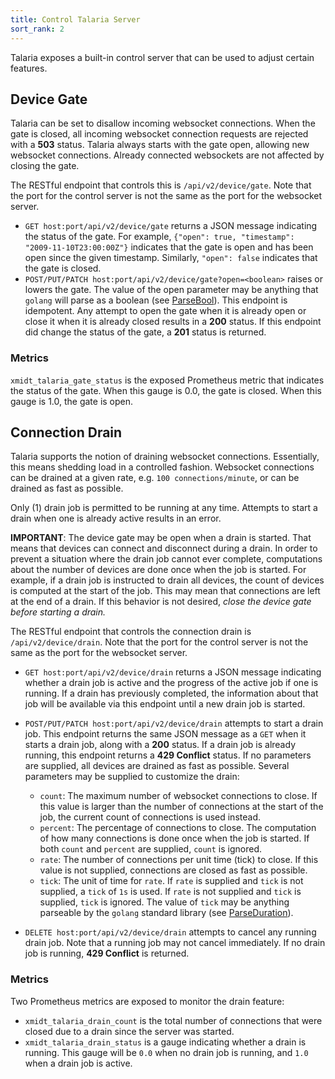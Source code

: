 ```yaml
---
title: Control Talaria Server
sort_rank: 2
---
```


Talaria exposes a built-in control server that can be used to adjust certain features.

## Device Gate
Talaria can be set to disallow incoming websocket connections.  When the gate is closed, all incoming websocket connection requests are rejected with a **503** status.  Talaria always starts with the gate open, allowing new websocket connections.  Already connected websockets are not affected by closing the gate.

The RESTful endpoint that controls this is `/api/v2/device/gate`.  Note that the port for the control server is not the same as the port for the websocket server.

* `GET host:port/api/v2/device/gate` returns a JSON message indicating the status of the gate.  For example, `{"open": true, "timestamp": "2009-11-10T23:00:00Z"}` indicates that the gate is open and has been open since the given timestamp.  Similarly, `"open": false` indicates that the gate is closed.
* `POST/PUT/PATCH host:port/api/v2/device/gate?open=<boolean>` raises or lowers the gate.  The value of the open parameter may be anything that `golang` will parse as a boolean (see [ParseBool](https://godoc.org/strconv#ParseBool)).  This endpoint is idempotent.  Any attempt to open the gate when it is already open or close it when it is already closed results in a **200** status.  If this endpoint did change the status of the gate, a **201** status is returned.

### Metrics

`xmidt_talaria_gate_status` is the exposed Prometheus metric that indicates the status of the gate.  When this gauge is 0.0, the gate is closed.  When this gauge is 1.0, the gate is open.

## Connection Drain
Talaria supports the notion of draining websocket connections.  Essentially, this means shedding load in a controlled fashion.  Websocket connections can be drained at a given rate, e.g. `100 connections/minute`, or can be drained as fast as possible.

Only (1) drain job is permitted to be running at any time.  Attempts to start a drain when one is already active results in an error.

**IMPORTANT**:  The device gate may be open when a drain is started.  That means that devices can connect and disconnect during a drain.  In order to prevent a situation where the drain job cannot ever complete, computations about the number of devices are done once when the job is started.  For example, if a drain job is instructed to drain all devices, the count of devices is computed at the start of the job.  This may mean that connections are left at the end of a drain.  If this behavior is not desired, *close the device gate before starting a drain.*

The RESTful endpoint that controls the connection drain is `/api/v2/device/drain`.  Note that the port for the control server is not the same as the port for the websocket server.

* `GET host:port/api/v2/device/drain` returns a JSON message indicating whether a drain job is active and the progress of the active job if one is running.  If a drain has previously completed, the information about that job will be available via this endpoint until a new drain job is started.

* `POST/PUT/PATCH host:port/api/v2/device/drain` attempts to start a drain job.  This endpoint returns the same JSON message as a `GET` when it starts a drain job, along with a **200** status.  If a drain job is already running, this endpoint returns a **429 Conflict** status.  If no parameters are supplied, all devices are drained as fast as possible.  Several parameters may be supplied to customize the drain:

    + `count`: The maximum number of websocket connections to close.  If this value is larger than the number of connections at the start of the job, the current count of connections is used instead.
    + `percent`: The percentage of connections to close.  The computation of how many connections is done once when the job is started.  If both `count` and `percent` are supplied, `count` is ignored.
    + `rate`: The number of connections per unit time (tick) to close.  If this value is not supplied, connections are closed as fast as possible.
    + `tick`: The unit of time for `rate`.  If `rate` is supplied and `tick` is not supplied, a `tick` of `1s` is used.  If `rate` is not supplied and `tick` is supplied, `tick` is ignored.  The value of `tick` may be anything parseable by the `golang` standard library (see [ParseDuration](https://godoc.org/time#ParseDuration)).  

* `DELETE host:port/api/v2/device/drain` attempts to cancel any running drain job.  Note that a running job may not cancel immediately.  If no drain job is running, **429 Conflict** is returned.

### Metrics

Two Prometheus metrics are exposed to monitor the drain feature:

* `xmidt_talaria_drain_count` is the total number of connections that were closed due to a drain since the server was started.
* `xmidt_talaria_drain_status` is a gauge indicating whether a drain is running.  This gauge will be `0.0` when no drain job is running, and `1.0` when a drain job is active.
